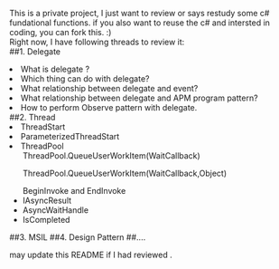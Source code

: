 This is a private project, I just want to review or says restudy some c# fundational functions. if you also want to reuse the c# 
and intersted in coding,  you can fork this. :)
<br/>
Right now, I have following threads to review it:<br/>
##1. Delegate
<li> What is delegate ?</li> 
<li> Which thing can do with delegate?</li>
<li> What relationship between delegate and event?</li>
<li> What relationship between delegate and APM program pattern? </li>
<li> How to perform Observe pattern with delegate.</li>
##2. Thread 
<li> ThreadStart </li>
<li> ParameterizedThreadStart </li>
<li> ThreadPool 
	<ul>ThreadPool.QueueUserWorkItem(WaitCallback)</ul>
	<ul>ThreadPool.QueueUserWorkItem(WaitCallback,Object)</ul>
	<ul>BeginInvoke and EndInvoke
		<li>IAsyncResult</li>
		<li>AsyncWaitHandle </li> 
		<li>IsCompleted </li>
	</ul>
</li>

##3. MSIL 
##4. Design Pattern </h4>
##....

may update this README if I had reviewed .
